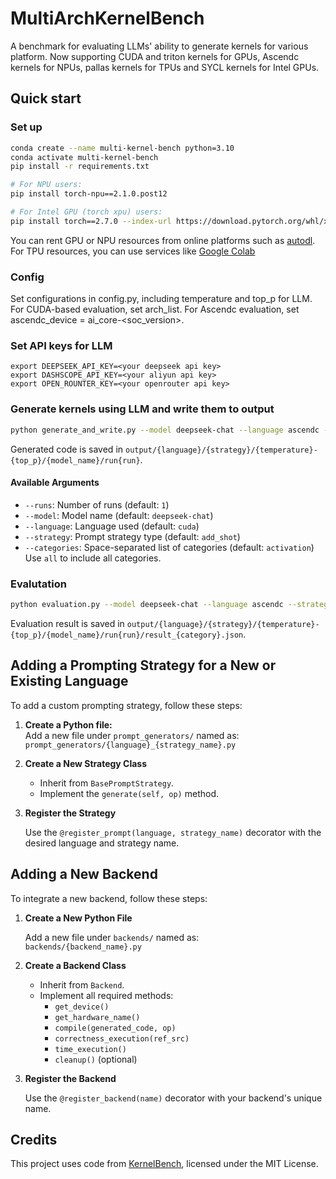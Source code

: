 # MultiArchKernelBench

A benchmark for evaluating LLMs' ability to generate kernels for various platform. Now supporting CUDA and triton kernels for GPUs, Ascendc kernels for NPUs, pallas kernels for TPUs and SYCL kernels for Intel GPUs.

## Quick start

### Set up
```bash
conda create --name multi-kernel-bench python=3.10
conda activate multi-kernel-bench
pip install -r requirements.txt

# For NPU users:
pip install torch-npu==2.1.0.post12

# For Intel GPU (torch xpu) users:
pip install torch==2.7.0 --index-url https://download.pytorch.org/whl/xpu
```
You can rent GPU or NPU resources from online platforms such as [autodl](https://www.autodl.com/home). For TPU resources, you can use services like [Google Colab](https://colab.research.google.com/)

### Config
Set configurations in config.py, including temperature and top_p for LLM. For CUDA-based evaluation, set arch_list. For Ascendc evaluation, set ascendc_device = ai_core-<soc_version>.

### Set API keys for LLM
```
export DEEPSEEK_API_KEY=<your deepseek api key>
export DASHSCOPE_API_KEY=<your aliyun api key>
export OPEN_ROUNTER_KEY=<your openrouter api key>
```

### Generate kernels using LLM and write them to output
```bash
python generate_and_write.py --model deepseek-chat --language ascendc --strategy add_shot --categories activation
```
Generated code is saved in ```output/{language}/{strategy}/{temperature}-{top_p}/{model_name}/run{run}```.

#### Available Arguments

- `--runs`: Number of runs (default: `1`)
- `--model`: Model name (default: `deepseek-chat`)
- `--language`: Language used (default: `cuda`)
- `--strategy`: Prompt strategy type (default: `add_shot`)
- `--categories`: Space-separated list of categories (default: `activation`)  
  Use `all` to include all categories.

### Evalutation
```bash
python evaluation.py --model deepseek-chat --language ascendc --strategy add_shot --categories activation
```
Evaluation result is saved in ```output/{language}/{strategy}/{temperature}-{top_p}/{model_name}/run{run}/result_{category}.json```.

## Adding a Prompting Strategy for a New or Existing Language

To add a custom prompting strategy, follow these steps:
1. **Create a Python file:**  
   Add a new file under `prompt_generators/` named as:  
   `prompt_generators/{language}_{strategy_name}.py`  

2. **Create a New Strategy Class**

   - Inherit from `BasePromptStrategy`.
   - Implement the `generate(self, op)` method.

2. **Register the Strategy**

   Use the `@register_prompt(language, strategy_name)` decorator with the desired language and strategy name.
## Adding a New Backend

To integrate a new backend, follow these steps:

1. **Create a New Python File**

   Add a new file under `backends/` named as:  
   `backends/{backend_name}.py`

2. **Create a Backend Class**

   - Inherit from `Backend`.
   - Implement all required methods:
     - `get_device()`
     - `get_hardware_name()`
     - `compile(generated_code, op)`
     - `correctness_execution(ref_src)`
     - `time_execution()`
     - `cleanup()` (optional)

3. **Register the Backend**

   Use the `@register_backend(name)` decorator with your backend's unique name.
## Credits

This project uses code from [KernelBench](https://github.com/ScalingIntelligence/KernelBench), licensed under the MIT License.

